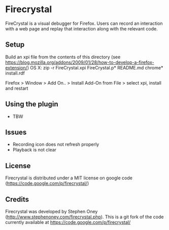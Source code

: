 Firecrystal
===========

FireCrystal is a visual debugger for Firefox. Users can record an interaction with a web page and replay that interaction along with the relevant code.

## Setup
Build an xpi file from the contents of this directory (see https://blog.mozilla.org/addons/2009/01/28/how-to-develop-a-firefox-extension/) 
OS X: zip -r FireCrystal.xpi FireCrystal.p* README.md chrome* install.rdf

Firefox > Window > Add On.. > Install Add-On from File > select xpi, install and restart

## Using the plugin
- TBW

## Issues
- Recording icon does not refresh properly
- Playback is not clear

## License
Firecrystal is distributed under a MIT license on google code (https://code.google.com/p/firecrystal/)

## Credits
Firecrystal was developed by Stephen Oney (http://www.stephenoney.com/firecrystal.php).  This is a git fork of the code currently available at 
https://code.google.com/p/firecrystal/

